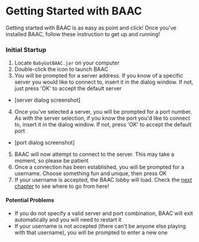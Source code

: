 # Getting Started with BAAC
Getting started with BAAC is as easy as point and click!  Once you've installed BAAC, follow these instruction to get up and running!

### Initial Startup
1. Locate ```BabyGotBAAC.jar``` on your computer
2. Double-click the icon to launch BAAC
3. You will be prompted for a server address.  If you know of a specific server you would like to connect to, insert it in the dialog window.  If not, just press 'OK' to accept the default server
* [server dialog screenshot]
4. Once you've selected a server, you will be prompted for a port number.  As with the server selection, if you know the port you'd like to connect to, insert it in the dialog window.  If not, press 'OK' to accept the default port
* [port dialog screenshot]
5. BAAC will now attempt to connect to the server.  This may take a moment, so please be patient
6. Once a connection has been established, you will be prompted for a username.  Choose something fun and unique, then press OK
7. If your username is accepted, the BAAC lobby will load.  Check the [next chapter](lobby.md) to see where to go from here!

#### Potential Problems
* If you do not specify a valid server and port combination, BAAC will exit automatically and you will need to restart it
* If your username is not accepted (there can't be anyone else playing with that username), you will be prompted to enter a new one
